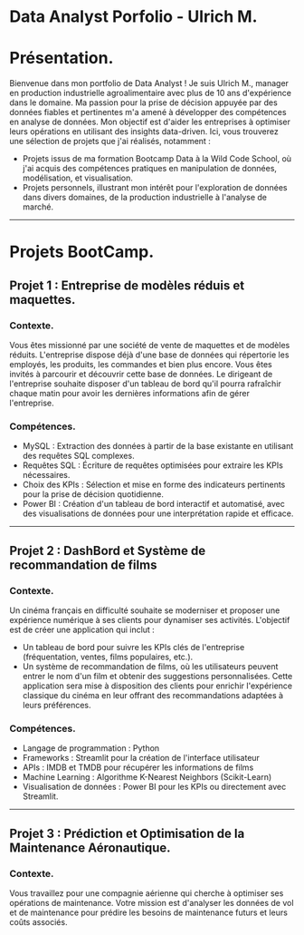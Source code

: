 # Data Analyst Porfolio - Ulrich M.
# Présentation.
Bienvenue dans mon portfolio de Data Analyst !
Je suis Ulrich M., manager en production industrielle agroalimentaire avec plus de 10 ans d'expérience dans le domaine. Ma passion pour la prise de décision appuyée par des données fiables et pertinentes m'a amené à développer des compétences en analyse de données. Mon objectif est d'aider les entreprises à optimiser leurs opérations en utilisant des insights data-driven.
 Ici, vous trouverez une sélection de projets que j'ai réalisés, notamment :
- Projets issus de ma formation Bootcamp Data à la Wild Code School, où j'ai acquis des compétences pratiques en manipulation de données, modélisation, et visualisation.
- Projets personnels, illustrant mon intérêt pour l'exploration de données dans divers domaines, de la production industrielle à l'analyse de marché.
------------------------------
# Projets BootCamp.

## Projet 1 : Entreprise de modèles réduis et maquettes.
### Contexte.
Vous êtes missionné par une société de vente de maquettes et de modèles réduits.
L'entreprise dispose déjà d'une base de données qui répertorie les employés, les
produits, les commandes et bien plus encore. Vous êtes invités à parcourir et découvrir
cette base de données. Le dirigeant de l'entreprise souhaite disposer d'un tableau de
bord qu'il pourra rafraîchir chaque matin pour avoir les dernières informations afin de
gérer l'entreprise.
### Compétences.
- MySQL : Extraction des données à partir de la base existante en utilisant des requêtes SQL complexes.
- Requêtes SQL : Écriture de requêtes optimisées pour extraire les KPIs nécessaires.
- Choix des KPIs : Sélection et mise en forme des indicateurs pertinents pour la prise de décision quotidienne.
- Power BI : Création d'un tableau de bord interactif et automatisé, avec des visualisations de données pour une interprétation rapide et efficace.
--------------------------------
## Projet 2 : DashBord et Système de recommandation de films
### Contexte.
Un cinéma français en difficulté souhaite se moderniser et proposer une expérience numérique à ses clients pour dynamiser ses activités. L'objectif est de créer une application qui inclut :
- Un tableau de bord pour suivre les KPIs clés de l'entreprise (fréquentation, ventes, films populaires, etc.).
- Un système de recommandation de films, où les utilisateurs peuvent entrer le nom d'un film et obtenir des suggestions personnalisées.
Cette application sera mise à disposition des clients pour enrichir l'expérience classique du cinéma en leur offrant des recommandations adaptées à leurs préférences.
### Compétences.
- Langage de programmation : Python
- Frameworks : Streamlit pour la création de l'interface utilisateur
- APIs : IMDB et TMDB pour récupérer les informations de films
- Machine Learning : Algorithme K-Nearest Neighbors (Scikit-Learn)
- Visualisation de données : Power BI pour les KPIs ou directement avec Streamlit.
- ---------------------

## Projet 3 : Prédiction et Optimisation de la Maintenance Aéronautique.
### Contexte.
Vous travaillez pour une compagnie aérienne qui cherche à optimiser ses opérations de maintenance. Votre mission est d'analyser les données de vol et de maintenance pour prédire les besoins de maintenance futurs et leurs coûts associés.
